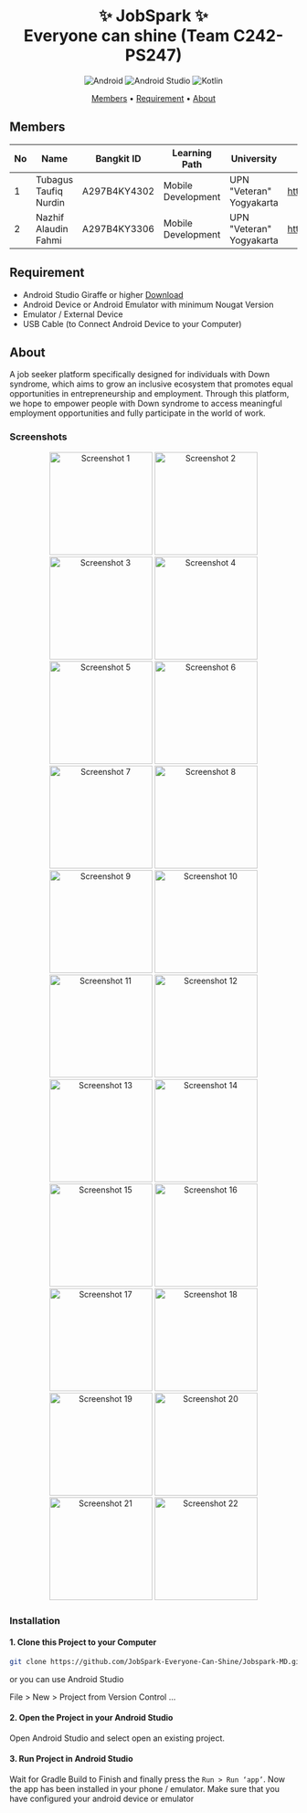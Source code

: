 <div align="center">

# ✨ JobSpark ✨ <br> Everyone can shine (Team C242-PS247)

![Android](https://img.shields.io/badge/Android-3DDC84?style=for-the-badge&logo=android&logoColor=white)
![Android Studio](https://img.shields.io/badge/Android%20Studio-3DDC84.svg?style=for-the-badge&logo=android-studio&logoColor=white)
![Kotlin](https://img.shields.io/badge/kotlin-%237F52FF.svg?style=for-the-badge&logo=kotlin&logoColor=white)

[Members](#members) •
[Requirement](#requirement) •
[About](#about)

</div>


## Members
| No  | Name                           | Bangkit ID   | Learning Path      | University                          | Contact                           |
| --- | ------------------------------ | ------------ | ------------------ | ----------------------------------- | --------------------------------  |
| 1   | Tubagus Taufiq Nurdin          | A297B4KY4302 | Mobile Development | UPN "Veteran" Yogyakarta            | https://github.com/ttaufiiqn      |
| 2   | Nazhif Alaudin Fahmi           | A297B4KY3306 | Mobile Development | UPN "Veteran" Yogyakarta            | https://github.com/NazhifFahmi    |


## Requirement
* Android Studio Giraffe or higher [Download](https://developer.android.com/studio?hl=id)
* Android Device or Android Emulator with minimum Nougat Version
* Emulator / External Device
* USB Cable (to Connect Android Device to your Computer)

## About
A job seeker platform specifically designed for individuals with Down syndrome, which aims to grow an inclusive ecosystem that promotes equal opportunities in entrepreneurship and employment. Through this platform, we hope to empower people with Down syndrome to access meaningful employment opportunities and fully participate in the world of work.

### Screenshots

<div align="center">
  <img src="https://github.com/JobSpark-Everyone-Can-Shine/Jobspark-MD/blob/main/Display/1.jpg" alt="Screenshot 1" width="180" />
  <img src="https://github.com/JobSpark-Everyone-Can-Shine/Jobspark-MD/blob/main/Display/2.jpg" alt="Screenshot 2" width="180" />
  <img src="https://github.com/JobSpark-Everyone-Can-Shine/Jobspark-MD/blob/main/Display/3.jpg" alt="Screenshot 3" width="180" />
  <img src="https://github.com/JobSpark-Everyone-Can-Shine/Jobspark-MD/blob/main/Display/4.jpg" alt="Screenshot 4" width="180" />
  <img src="https://github.com/JobSpark-Everyone-Can-Shine/Jobspark-MD/blob/main/Display/5.jpg" alt="Screenshot 5" width="180" />
  <img src="https://github.com/JobSpark-Everyone-Can-Shine/Jobspark-MD/blob/main/Display/6.jpg" alt="Screenshot 6" width="180" />
  <img src="https://github.com/JobSpark-Everyone-Can-Shine/Jobspark-MD/blob/main/Display/7.png" alt="Screenshot 7" width="180" />
  <img src="https://github.com/JobSpark-Everyone-Can-Shine/Jobspark-MD/blob/main/Display/8.png" alt="Screenshot 8" width="180" />
  <img src="https://github.com/JobSpark-Everyone-Can-Shine/Jobspark-MD/blob/main/Display/9.jpg" alt="Screenshot 9" width="180" />
  <img src="https://github.com/JobSpark-Everyone-Can-Shine/Jobspark-MD/blob/main/Display/10.jpg" alt="Screenshot 10" width="180" />
  <img src="https://github.com/JobSpark-Everyone-Can-Shine/Jobspark-MD/blob/main/Display/11.jpg" alt="Screenshot 11" width="180" />
  <img src="https://github.com/JobSpark-Everyone-Can-Shine/Jobspark-MD/blob/main/Display/12.jpg" alt="Screenshot 12" width="180" />
  <img src="https://github.com/JobSpark-Everyone-Can-Shine/Jobspark-MD/blob/main/Display/13.jpg" alt="Screenshot 13" width="180" />
  <img src="https://github.com/JobSpark-Everyone-Can-Shine/Jobspark-MD/blob/main/Display/14.jpg" alt="Screenshot 14" width="180" />
  <img src="https://github.com/JobSpark-Everyone-Can-Shine/Jobspark-MD/blob/main/Display/15.jpg" alt="Screenshot 15" width="180" />
  <img src="https://github.com/JobSpark-Everyone-Can-Shine/Jobspark-MD/blob/main/Display/16.jpg" alt="Screenshot 16" width="180" />
  <img src="https://github.com/JobSpark-Everyone-Can-Shine/Jobspark-MD/blob/main/Display/17.jpg" alt="Screenshot 17" width="180" />
  <img src="https://github.com/JobSpark-Everyone-Can-Shine/Jobspark-MD/blob/main/Display/18.jpg" alt="Screenshot 18" width="180" />
  <img src="https://github.com/JobSpark-Everyone-Can-Shine/Jobspark-MD/blob/main/Display/19.jpg" alt="Screenshot 19" width="180" />
  <img src="https://github.com/JobSpark-Everyone-Can-Shine/Jobspark-MD/blob/main/Display/20.jpg" alt="Screenshot 20" width="180" />
  <img src="https://github.com/JobSpark-Everyone-Can-Shine/Jobspark-MD/blob/main/Display/21.jpg" alt="Screenshot 21" width="180" />
  <img src="https://github.com/JobSpark-Everyone-Can-Shine/Jobspark-MD/blob/main/Display/22.jpg" alt="Screenshot 22" width="180" />
</div>

### Installation
#### 1. Clone this Project to your Computer
```bash
git clone https://github.com/JobSpark-Everyone-Can-Shine/Jobspark-MD.git
```

or you can use Android Studio 

File > New > Project from Version Control ...

#### 2. Open the Project in your Android Studio
Open Android Studio and select open an existing project.

#### 3. Run Project in Android Studio
Wait for Gradle Build to Finish and finally press the `Run > Run ‘app’`. Now the app has been installed in your phone / emulator. Make sure that you have configured your android device or emulator
